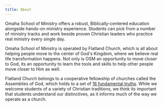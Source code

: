```yaml
---
title: About
---
```


Omaha School of Ministry offers a robust, Biblically-centered education alongside hands-on ministry experience. Students can pick from a number of ministry tracks and work beside proven Christian leaders who practice real ministry every single day.

Omaha School of Ministry is operated by Flatland Church, which is all about helping people move to the center of God's Kingdom, where we believe real life transformation happens. Not only is OSM an opportunity to move closer to God, its an opportunity to learn the tools and skills to help other people move closer to Him as well.

Flatland Church belongs to a cooperative fellowship of churches called the Assemblies of God, which holds to a set of [16 fundamental truths](/dotrines). While we welcome students of a variety of Christian traditions, we think its important that students understand our distinctives, as it informs much of the way we operate as a church.
